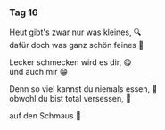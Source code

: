 ### Tag 16

Heut gibt's zwar nur was kleines, 🔍  
dafür doch was ganz schön feines 🦢
  
Lecker schmecken wird es dir, 😋  
und auch mir 😁   
  
Denn so viel kannst du niemals essen, 🍲  
obwohl du bist total versessen, 🤩

auf den Schmaus 🍭